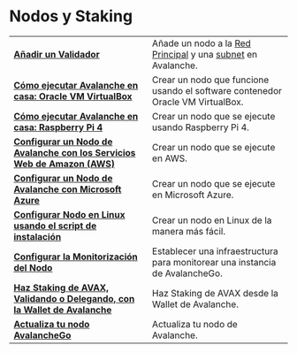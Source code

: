 # Nodos y Staking

|  |  |
| :--- | :--- |
| [**Añadir un Validador**](add-a-validator.md) | Añade un nodo a la [Red Principal](https://docs.avax.network/learn/platform-overview) y una [subnet](https://docs.avax.network/learn/platform-overview#subnets) en Avalanche. |
| [**Cómo ejecutar Avalanche en casa: Oracle VM VirtualBox**](https://www.youtube.com/watch?v=7Tx1iKg-jL0) | Crear un nodo que funcione usando el software contenedor Oracle VM VirtualBox. |
| [**Cómo ejecutar Avalanche en casa: Raspberry Pi 4**](https://www.youtube.com/watch?v=jlur1nef4-E) | Crear un nodo que se ejecute usando Raspberry Pi 4. |
| [**Configurar un Nodo de Avalanche con los Servicios Web de Amazon \(AWS\)**](https://docs.avax.network/build/tutorials/nodes-and-staking/setting-up-an-avalanche-node-with-amazon-web-services-aws)**​** | Crear un nodo que se ejecute en AWS. |
| [**Configurar un Nodo de Avalanche con Microsoft Azure**](https://docs.avax.network/build/tutorials/platform/set-up-an-avalanche-node-with-microsoft-azure)**​** | Crear un nodo que se ejecute en Microsoft Azure. |
| [**Configurar Nodo en Linux usando el script de instalación**](set-up-node-with-installer.md) | Crear un nodo en Linux de la manera más fácil. |
| [**Configurar la Monitorización del Nodo**](setting-up-node-monitoring.md) | Establecer una infraestructura para monitorear una instancia de AvalancheGo. |
| [**Haz Staking de AVAX, Validando o Delegando, con la Wallet de Avalanche**](staking-avax-by-validating-or-delegating-with-the-avalanche-wallet.md) | Haz Staking de AVAX desde la Wallet de Avalanche. |
| **​**[**Actualiza tu nodo AvalancheGo**](https://docs.avax.network/build/tutorials/nodes-and-staking/upgrade-your-avalanchego-node)**​** | Actualiza tu nodo de Avalanche. |

<!--stackedit_data:
eyJoaXN0b3J5IjpbLTE4NjI1ODQwOTUsLTE1NDcxNzM5MDAsLT
M2MzgyNjYwMywxMjQzNTUxMjQsMTk4MDYyODgxNSwtNzQ2MDA2
Mzk2XX0=
-->